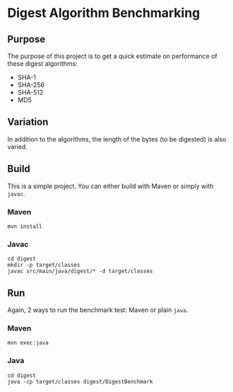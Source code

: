 # Digest Algorithm Benchmarking

## Purpose

The purpose of this project is to get a quick estimate on performance of these digest algorithms:

- SHA-1
- SHA-256
- SHA-512
- MD5

## Variation

In addition to the algorithms, the length of the bytes (to be digested) is also varied.

## Build

This is a simple project. You can either build with Maven or simply with `javac`.

### Maven

```
mvn install
```

### Javac

```
cd digest
mkdir -p target/classes
javac src/main/java/digest/* -d target/classes
```

## Run

Again, 2 ways to run the benchmark test: Maven or plain `java`.

### Maven

```
mvn exec:java
```

### Java

```
cd digest
java -cp target/classes digest/DigestBenchmark 
```

